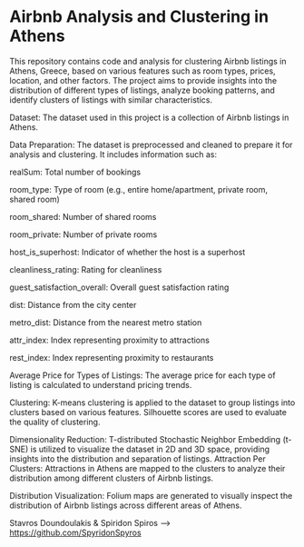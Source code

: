 # Airbnb Analysis and Clustering in Athens
This repository contains code and analysis for clustering Airbnb listings in Athens, Greece, based on various features such as room types, prices, location, and other factors.
The project aims to provide insights into the distribution of different types of listings, analyze booking patterns, and identify clusters of listings with similar characteristics.

Dataset:
The dataset used in this project is a collection of Airbnb listings in Athens. 

Data Preparation:
The dataset is preprocessed and cleaned to prepare it for analysis and clustering.
It includes information such as:

realSum: Total number of bookings

room_type: Type of room (e.g., entire home/apartment, private room, shared room)

room_shared: Number of shared rooms

room_private: Number of private rooms

host_is_superhost: Indicator of whether the host is a superhost

cleanliness_rating: Rating for cleanliness

guest_satisfaction_overall: Overall guest satisfaction rating

dist: Distance from the city center

metro_dist: Distance from the nearest metro station

attr_index: Index representing proximity to attractions

rest_index: Index representing proximity to restaurants

Average Price for Types of Listings: 
The average price for each type of listing is calculated to understand pricing trends.

Clustering:
K-means clustering is applied to the dataset to group listings into clusters based on various features. Silhouette scores are used to evaluate the quality of clustering.

Dimensionality Reduction:
T-distributed Stochastic Neighbor Embedding (t-SNE) is utilized to visualize the dataset in 2D and 3D space, providing insights into the distribution and separation of listings.
Attraction Per Clusters: Attractions in Athens are mapped to the clusters to analyze their distribution among different clusters of Airbnb listings.

Distribution Visualization:
Folium maps are generated to visually inspect the distribution of Airbnb listings across different areas of Athens.

Stavros Doundoulakis & Spiridon Spiros --> https://github.com/SpyridonSpyros
